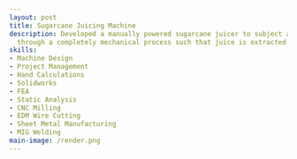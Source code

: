 ```yaml
---
layout: post
title: Sugarcane Juicing Machine
description: Developed a manually powered sugarcane juicer to subject a section of sugarcane
  through a completely mechanical process such that juice is extracted and accumulated.
skills: 
- Machine Design
- Project Management
- Hand Calculations
- Solidworks
- FEA
- Static Analysis
- CNC Milling
- EDM Wire Cutting
- Sheet Metal Manufacturing
- MIG Welding
main-image: /render.png
---
```

